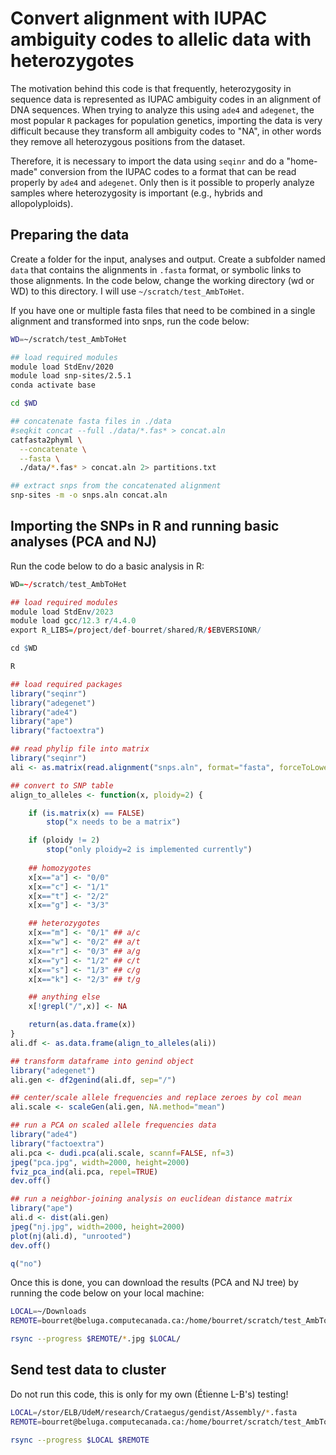 # Convert alignment with IUPAC ambiguity codes to allelic data with heterozygotes

The motivation behind this code is that frequently, heterozygosity in sequence data is represented as IUPAC ambiguity codes in an alignment of DNA sequences. When trying to analyze this using `ade4` and `adegenet`, the most popular `R` packages for population genetics, importing the data is very difficult because they transform all ambiguity codes to "NA", in other words they remove all heterozygous positions from the dataset.

Therefore, it is necessary to import the data using `seqinr` and do a "home-made" conversion from the IUPAC codes to a format that can be read properly by `ade4` and `adegenet`. Only then is it possible to properly analyze samples where heterozygosity is important (e.g., hybrids and allopolyploids).

## Preparing the data

Create a folder for the input, analyses and output. Create a subfolder named `data` that contains the alignments in `.fasta` format, or symbolic links to those alignments. In the code below, change the working directory (wd or WD) to this directory. I will use `~/scratch/test_AmbToHet`.

If you have one or multiple fasta files that need to be combined in a single alignment and transformed into snps, run the code below:
```bash
WD=~/scratch/test_AmbToHet

## load required modules
module load StdEnv/2020
module load snp-sites/2.5.1
conda activate base

cd $WD

## concatenate fasta files in ./data
#seqkit concat --full ./data/*.fas* > concat.aln
catfasta2phyml \
  --concatenate \
  --fasta \
  ./data/*.fas* > concat.aln 2> partitions.txt

## extract snps from the concatenated alignment
snp-sites -m -o snps.aln concat.aln

```

## Importing the SNPs in R and running basic analyses (PCA and NJ)

Run the code below to do a basic analysis in R:
```R
WD=~/scratch/test_AmbToHet

## load required modules
module load StdEnv/2023
module load gcc/12.3 r/4.4.0
export R_LIBS=/project/def-bourret/shared/R/$EBVERSIONR/

cd $WD

R

## load required packages
library("seqinr")
library("adegenet")
library("ade4")
library("ape")
library("factoextra")

## read phylip file into matrix
library("seqinr")
ali <- as.matrix(read.alignment("snps.aln", format="fasta", forceToLower=TRUE))

## convert to SNP table
align_to_alleles <- function(x, ploidy=2) {

    if (is.matrix(x) == FALSE)
        stop("x needs to be a matrix")

    if (ploidy != 2)
        stop("only ploidy=2 is implemented currently")
    
    ## homozygotes
    x[x=="a"] <- "0/0"
    x[x=="c"] <- "1/1"
    x[x=="t"] <- "2/2"
    x[x=="g"] <- "3/3"

    ## heterozygotes
    x[x=="m"] <- "0/1" ## a/c
    x[x=="w"] <- "0/2" ## a/t
    x[x=="r"] <- "0/3" ## a/g
    x[x=="y"] <- "1/2" ## c/t
    x[x=="s"] <- "1/3" ## c/g
    x[x=="k"] <- "2/3" ## t/g

    ## anything else
    x[!grepl("/",x)] <- NA

    return(as.data.frame(x))
}
ali.df <- as.data.frame(align_to_alleles(ali))

## transform dataframe into genind object
library("adegenet")
ali.gen <- df2genind(ali.df, sep="/")

## center/scale allele frequencies and replace zeroes by col mean
ali.scale <- scaleGen(ali.gen, NA.method="mean")

## run a PCA on scaled allele frequencies data
library("ade4")
library("factoextra")
ali.pca <- dudi.pca(ali.scale, scannf=FALSE, nf=3)
jpeg("pca.jpg", width=2000, height=2000)
fviz_pca_ind(ali.pca, repel=TRUE)
dev.off()

## run a neighbor-joining analysis on euclidean distance matrix
library("ape")
ali.d <- dist(ali.gen)
jpeg("nj.jpg", width=2000, height=2000)
plot(nj(ali.d), "unrooted")
dev.off()

q("no")

```

Once this is done, you can download the results (PCA and NJ tree) by running the code below on your local machine:
```bash
LOCAL=~/Downloads
REMOTE=bourret@beluga.computecanada.ca:/home/bourret/scratch/test_AmbToHet

rsync --progress $REMOTE/*.jpg $LOCAL/

```

## Send test data to cluster

Do not run this code, this is only for my own (Étienne L-B's) testing!
```bash
LOCAL=/stor/ELB/UdeM/research/Crataegus/gendist/Assembly/*.fasta
REMOTE=bourret@beluga.computecanada.ca:/home/bourret/scratch/test_AmbToHet/data/

rsync --progress $LOCAL $REMOTE

```

